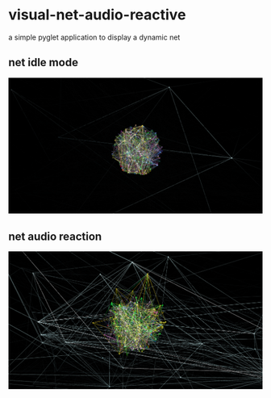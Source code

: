 # visual-net-audio-reactive
a simple pyglet application to display a dynamic net

## net idle mode
![alt text](https://github.com/doxenter/visual-net-audio-reactive/blob/main/img.png?raw=true)

## net audio reaction
![alt text](https://github.com/doxenter/visual-net-audio-reactive/blob/main/img2.png?raw=true)

